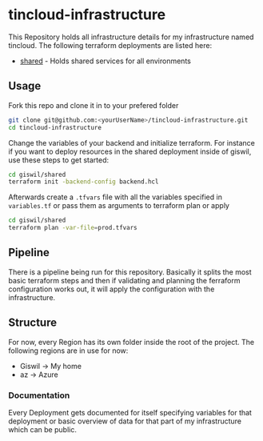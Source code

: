 # tincloud-infrastructure

This Repository holds all infrastructure details for my infrastructure named tincloud. The following terraform deployments are listed here:

- [shared](/giswil/shared) - Holds shared services for all environments

## Usage

Fork this repo and clone it in to your prefered folder

```bash
git clone git@github.com:<yourUserName>/tincloud-infrastructure.git
cd tincloud-infrastructure
```

Change the variables of your backend and initialize terraform. For instance if you want to deploy resources in the shared deployment inside of giswil, use these steps to get started:

```bash
cd giswil/shared
terraform init -backend-config backend.hcl
```

Afterwards create a `.tfvars` file with all the variables specified in `variables.tf` or pass them as arguments to terraform plan or apply

```bash
cd giswil/shared
terraform plan -var-file=prod.tfvars
```

## Pipeline

There is a pipeline being run for this repository. Basically it splits the most basic terraform steps and then if validating and planning the ferraform configuration works out, it will apply the configuration with the infrastructure.

## Structure

For now, every Region has its own folder inside the root of the project. The following regions are in use for now:

- Giswil -> My home
- az -> Azure

### Documentation

Every Deployment gets documented for itself specifying variables for that deployment or basic overview of data for that part of my infrastructure which can be public.